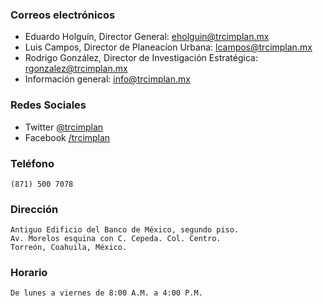 ### Correos electrónicos

* Eduardo Holguín, Director General: [eholguin@trcimplan.mx](mailto:eholguin@trcimplan.mx)
* Luis Campos, Director de Planeacíon Urbana: [lcampos@trcimplan.mx](mailto:lcampos@trcimplan.mx)
* Rodrigo González, Director de Investigación Estratégica: [rgonzalez@trcimplan.mx](mailto:rgonzalez@trcimplan.mx)
* Información general: [info@trcimplan.mx](mailto:info@trcimplan.mx)

### Redes Sociales

* Twitter [@trcimplan](https://www.twitter.com/trcimplan)
* Facebook [/trcimplan](https://facebook.com/trcimplan)

### Teléfono

    (871) 500 7078

### Dirección

    Antiguo Edificio del Banco de México, segundo piso.
    Av. Morelos esquina con C. Cepeda. Col. Centro.
    Torreón, Coahuila, México.

### Horario

    De lunes a viernes de 8:00 A.M. a 4:00 P.M.
